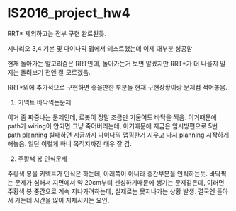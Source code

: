 # IS2016_project_hw4

RRT* 제외하고는 전부 구현 완료된듯.

시나리오 3,4 기본 및 다이나믹 맵에서 테스트했는데 이제 대부분 성공함

현재 돌아가는 알고리즘은 RRT인데, 돌아가는거 보면 알겠지만 RRT*가 더 나을지 말지는 돌려보기 전엔 잘 모르겠음.

RRT*외에 추가적으로 구현하면 좋을만한 부분들 현재 구현상황이랑 문제점 적어놓음.

1) 키넥트 바닥찍는문제

이거 좀 짜증나는 문제인데, 로봇이 정말 조금만 기울어도 바닥을 찍음. 이거때문에 path가 wiring이 안되면 그냥 죽어버리는데, 이거때문에 지금은 임시방편으로 5번 path planning 실패하면 지금까지 다이나믹 맵핑한거 지우고 다시 planning 시작하게 해놓음. 일단 이렇게 하니 목적지까진 매우 잘 감.

2) 주황색 봉 인식문제

주황색 봉을 키넥트가 인식은 하는데, 아래쪽이 아니라 중간부분을 인식하는듯. 바닥찍는 문제가 심해서 지면에서 약 20cm부터 센싱하기때문에 생기는 문제같은데, 이러면 주황색 봉 중간으로 계속 지나가려하는데, 실제로는 못지나가는 상황 발생. 결국엔 돌아서 가는데 시간을 많이 지체시키는 요인.
